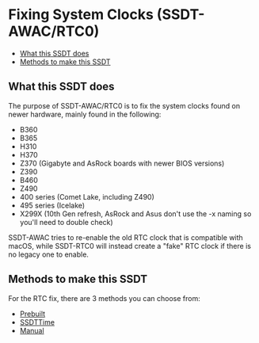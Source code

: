 # Fixing System Clocks (SSDT-AWAC/RTC0)

* [What this SSDT does](#what-this-ssdt-does)
* [Methods to make this SSDT](#methods-to-make-this-ssdt)

## What this SSDT does

The purpose of SSDT-AWAC/RTC0 is to fix the system clocks found on newer hardware, mainly found in the following:

* B360
* B365
* H310
* H370
* Z370 (Gigabyte and AsRock boards with newer BIOS versions)
* Z390
* B460
* Z490
* 400 series (Comet Lake, including Z490)
* 495 series (Icelake)
* X299X (10th Gen refresh, AsRock and Asus don't use the -x naming so you'll need to double check)

SSDT-AWAC tries to re-enable the old RTC clock that is compatible with macOS, while SSDT-RTC0 will instead create a "fake" RTC clock if there is no legacy one to enable.

## Methods to make this SSDT

For the RTC fix, there are 3 methods you can choose from:

* [Prebuilt](/Universal/awac-methods/prebuilt.md)
* [SSDTTime](/Universal/awac-methods/ssdttime.md)
* [Manual](/Universal/awac-methods/manual.md)
